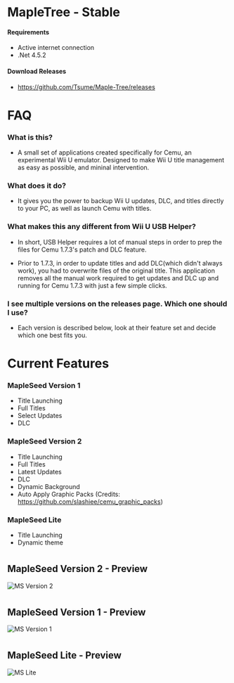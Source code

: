 # MapleTree - Stable

#### Requirements
- Active internet connection
- .Net 4.5.2

#### Download Releases
- https://github.com/Tsume/Maple-Tree/releases
# 
# FAQ

### What is this?
- A small set of applications created specifically for Cemu, an experimental Wii U emulator. Designed to make Wii U title management as easy as possible, and mininal intervention.

### What does it do?
- It gives you the power to backup Wii U updates, DLC, and titles directly to your PC, as well as launch Cemu with titles.

### What makes this any different from Wii U USB Helper?
- In short, USB Helper requires a lot of manual steps in order to prep the files for Cemu 1.7.3's patch and DLC feature. 

- Prior to 1.7.3, in order to update titles and add DLC(which didn't always work), you had to overwrite files of the original title. This application removes all the manual work required to get updates and DLC up and running for Cemu 1.7.3 with just a few simple clicks.

### I see multiple versions on the releases page. Which one should I use?
- Each version is described below, look at their feature set and decide which one best fits you.
# 
# Current Features
### MapleSeed Version 1
- Title Launching
- Full Titles
- Select Updates
- DLC

### MapleSeed Version 2
- Title Launching
- Full Titles
- Latest Updates
- DLC
- Dynamic Background
- Auto Apply Graphic Packs (Credits: https://github.com/slashiee/cemu_graphic_packs)

### MapleSeed Lite
 - Title Launching
 - Dynamic theme
# 
## MapleSeed Version 2 - Preview
![MS Version 2](http://pixxy.in/RPg9255.png)
# 
## MapleSeed Version 1 - Preview
![MS Version 1](http://pixxy.in/1Nj3245.png)
# 
## MapleSeed Lite - Preview
![MS Lite](http://pixxy.in/ISL2199.gif)

